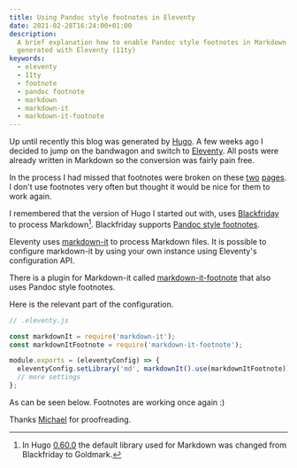 ```yaml
---
title: Using Pandoc style footnotes in Eleventy
date: 2021-02-28T16:24:00+01:00
description:
  A brief explanation how to enable Pandoc style footnotes in Markdown on a site
  generated with Eleventy (11ty)
keywords:
  - eleventy
  - 11ty
  - footnote
  - pandoc footnote
  - markdown
  - markdown-it
  - markdown-it-footnote
---
```


Up until recently this blog was generated by [Hugo][1]. A few weeks ago I
decided to jump on the bandwagon and switch to [Eleventy][2]. All posts were
already written in Markdown so the conversion was fairly pain free.

In the process I had missed that footnotes were broken on these [two][3]
[pages][4]. I don't use footnotes very often but thought it would be nice for
them to work again.

I remembered that the version of Hugo I started out with, uses [Blackfriday][5]
to process Markdown[^1]. Blackfriday supports [Pandoc style footnotes][6].

Eleventy uses [markdown-it][7] to process Markdown files. It is possible to
configure markdown-it by using your own instance using Eleventy's configuration
API.

There is a plugin for Markdown-it called [markdown-it-footnote][8] that also
uses Pandoc style footnotes.

Here is the relevant part of the configuration.

```js
// .eleventy.js

const markdownIt = require('markdown-it');
const markdownItFootnote = require('markdown-it-footnote');

module.exports = (eleventyConfig) => {
  eleventyConfig.setLibrary('md', markdownIt().use(markdownItFootnote));
  // more settings
};
```

As can be seen below. Footnotes are working once again :)

Thanks [Michael][10] for proofreading.

[^1]:
    In Hugo [0.60.0][9] the default library used for Markdown was changed from
    Blackfriday to Goldmark.

[1]: https://gohugo.io
[2]: https://www.11ty.dev
[3]: /2018/09/creating-bundles-with-webpack
[4]: /2019/01/css-custom-properties-in-sass
[5]: https://github.com/russross/blackfriday
[6]: https://pandoc.org/MANUAL.html#footnotes
[7]: https://github.com/markdown-it/markdown-it
[8]: https://github.com/markdown-it/markdown-it-footnote
[9]: https://gohugo.io/news/0.60.0-relnotes/
[10]: https://michaelhastrich.nl

